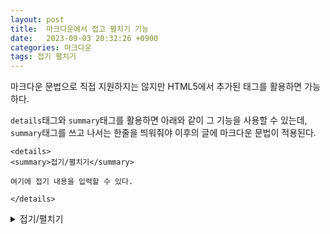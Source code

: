 ```yaml
---
layout: post
title:  마크다운에서 접고 펼치기 기능
date:   2023-09-03 20:32:26 +0900
categories: 마크다운
tags: 접기 펼치기
---
```


마크다운 문법으로 직접 지원하지는 않지만 HTML5에서 추가된 태그를 활용하면 가능하다.

`details`태그와 `summary`태그를 활용하면 아래와 같이 그 기능을 사용할 수 있는데, `summary`태그를 쓰고 나서는 한줄을 띄워줘야 이후의 글에 마크다운 문법이 적용된다.

```
<details>
<summary>접기/펼치기</summary>

여기에 접기 내용을 입력할 수 있다.

</details>
```

<details>

<summary> 접기/펼치기</summary>

여기에 접기 내용을 입력할 수 있다.

</details>

